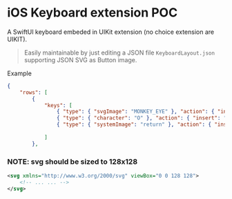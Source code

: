 # iOS Keyboard extension  POC

A SwiftUI keyboard embeded in UIKit extension (no choice extension are UIKIT).

> Easily maintainable by just editing a JSON file `KeyboardLayout.json` supporting JSON SVG as Button image.

Example
```JSON
{
    "rows": [
        {
            "keys": [
                { "type": { "svgImage": "MONKEY_EYE" }, "action": { "insert": "🙈" }, "width": 45 },
                { "type": { "character": "O" }, "action": { "insert": "b" } },
                { "type": { "systemImage": "return" }, "action": { "insert": "\n" }, "width": 80 }
                
            ]
        },
```

### NOTE: svg should be sized to 128x128
 
```svg
<svg xmlns="http://www.w3.org/2000/svg" viewBox="0 0 128 128">
    <!-- ... ... -->
</svg>
```
